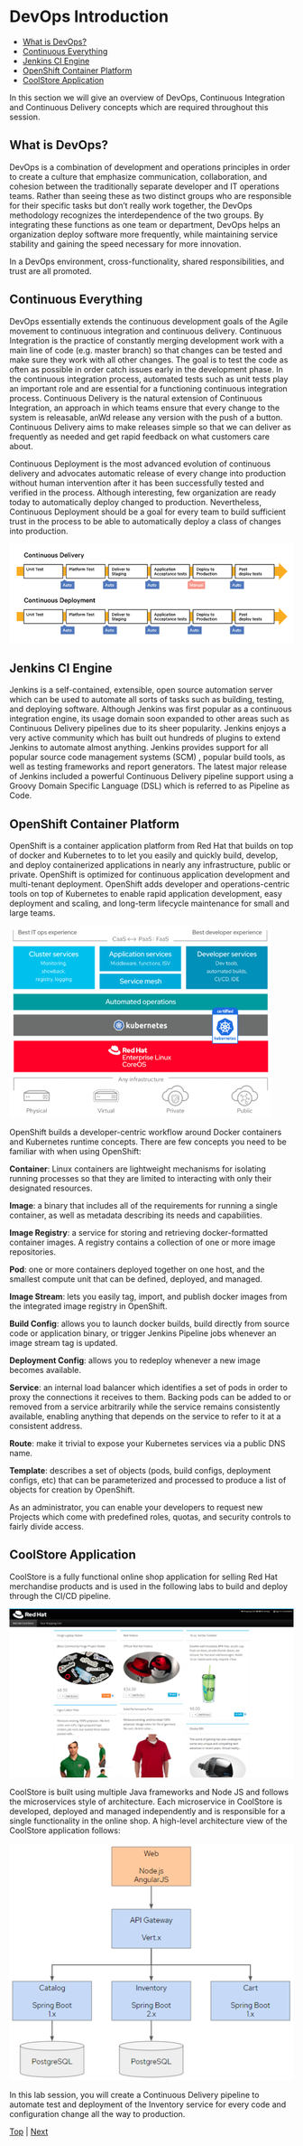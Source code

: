 # DevOps Introduction

<!-- TOC -->

- [What is DevOps?](#what-is-devops)
- [Continuous Everything](#continuous-everything)
- [Jenkins CI Engine](#jenkins-ci-engine)
- [OpenShift Container Platform](#openshift-container-platform)
- [CoolStore Application](#coolstore-application)

<!-- /TOC -->

In this section we will give an overview of DevOps, Continuous Integration and Continuous Delivery concepts which are 
required throughout this session.

## What is DevOps?
DevOps is a combination of development and operations principles in order to create a culture that emphasize 
communication, collaboration, and cohesion between the traditionally separate developer and IT operations teams. Rather 
than seeing these as two distinct groups who are responsible for their specific tasks but don’t really work together, 
the DevOps methodology recognizes the interdependence of the two groups. By integrating these functions as one team or 
department, DevOps helps an organization deploy software more frequently, while maintaining service stability and 
gaining the speed necessary for more innovation.

In a DevOps environment, cross-functionality, shared responsibilities, and trust are all promoted.

## Continuous Everything
DevOps essentially extends the continuous development goals of the Agile movement to continuous integration and 
continuous delivery. Continuous Integration is the practice of constantly merging development work with a main line of 
code (e.g. master branch) so that changes can be tested and make sure they work with all other changes. The goal is to 
test the code as often as possible in order catch issues early in the development phase. In the continuous integration 
process, automated tests such as unit tests play an important role and are essential for a functioning continuous 
integration process. Continuous Delivery is the natural extension of Continuous Integration, an approach in which teams 
ensure that every change to the system is releasable, anWd release any version with the push of a button. Continuous 
Delivery aims to make releases simple so that we can deliver as frequently as needed and get rapid feedback on what 
customers care about.

Continuous Deployment is the most advanced evolution of continuous delivery and advocates automatic release of every 
change into production without human intervention after it has been successfully tested and verified in the process. 
Although interesting, few organization are ready today to automatically deploy changed to production. Nevertheless, 
Continuous Deployment should be a goal for every team to build sufficient trust in the process to be able to 
automatically deploy a class of changes into production.

![CI/CD](img/devops-intro-cd.png)

## Jenkins CI Engine
Jenkins is a self-contained, extensible, open source automation server which can be used to automate all sorts of tasks 
such as building, testing, and deploying software. Although Jenkins was first popular as a continuous integration 
engine, its usage domain soon expanded to other areas such as Continuous Delivery pipelines due to its sheer popularity. 
Jenkins enjoys a very active community which has built out hundreds of plugins to extend Jenkins to automate almost 
anything. Jenkins provides support for all popular source code management systems (SCM) , popular build tools, as well 
as testing frameworks and report generators. The latest major release of Jenkins included a powerful Continuous Delivery 
pipeline support using a Groovy Domain Specific Language (DSL) which is referred to as Pipeline as Code.

## OpenShift Container Platform
OpenShift is a container application platform from Red Hat that builds on top of docker and Kubernetes to to let you 
easily and quickly build, develop, and deploy containerized applications in nearly any infrastructure, public or private. 
OpenShift is optimized for continuous application development and multi-tenant deployment. OpenShift adds developer and 
operations-centric tools on top of Kubernetes to enable rapid application development, easy deployment and scaling, and 
long-term lifecycle maintenance for small and large teams.

![OpenShift Platform](img/devops-intro-openshift-platform.png)

OpenShift builds a developer-centric workflow around Docker containers and Kubernetes runtime concepts. There are few 
concepts you need to be familiar with when using OpenShift:

**Container**: Linux containers are lightweight mechanisms for isolating running processes so that they are limited to 
interacting with only their designated resources.

**Image**: a binary that includes all of the requirements for running a single container, as well as metadata describing 
its needs and capabilities.

**Image Registry**: a service for storing and retrieving docker-formatted container images. A registry contains a 
collection of one or more image repositories.

**Pod**: one or more containers deployed together on one host, and the smallest compute unit that can be defined, 
deployed, and managed.

**Image Stream**: lets you easily tag, import, and publish docker images from the integrated image registry in 
OpenShift.

**Build Config**: allows you to launch docker builds, build directly from source code or application binary, or trigger 
Jenkins Pipeline jobs whenever an image stream tag is updated.

**Deployment Config**: allows you to redeploy whenever a new image becomes available.

**Service**: an internal load balancer which identifies a set of pods in order to proxy the connections it receives to 
them. Backing pods can be added to or removed from a service arbitrarily while the service remains consistently 
available, enabling anything that depends on the service to refer to it at a consistent address.

**Route**: make it trivial to expose your Kubernetes services via a public DNS name.

**Template**: describes a set of objects (pods, build configs, deployment configs, etc) that can be parameterized and 
processed to produce a list of objects for creation by OpenShift.

As an administrator, you can enable your developers to request new Projects which come with predefined roles, quotas, 
and security controls to fairly divide access.

## CoolStore Application
CoolStore is a fully functional online shop application for selling Red Hat merchandise products and is used in the 
following labs to build and deploy through the CI/CD pipeline.

![CoolStore](img/devops-intro-coolstore.png)

CoolStore is built using multiple Java frameworks and Node JS and follows the microservices style of architecture. Each 
microservice in CoolStore is developed, deployed and managed independently and is responsible for a single functionality 
in the online shop. A high-level architecture view of the CoolStore application follows:

![CoolStore Architecture](img/devops-intro-coolstore-arch.png)

In this lab session, you will create a Continuous Delivery pipeline to automate test and deployment of the Inventory 
service for every code and configuration change all the way to production.

[Top](README.md) | [Next](devops-explore.md)
